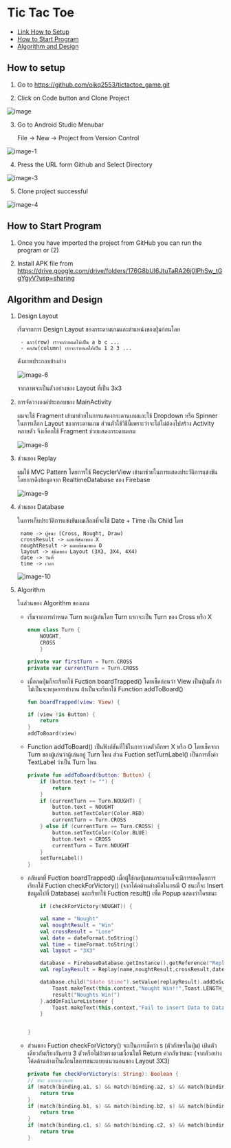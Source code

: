 # Tic Tac Toe 
* [Link How to Setup](#how-to-setup)
* [How to Start Program](#how-to-start-program)
* [Algorithm and Design](#algorithm-and-design)

## How to setup

1. Go to https://github.com/oikq2553/tictactoe_game.git


2. Click on Code button and Clone Project

![image](https://github.com/oikq2553/tictactoe_game/assets/150600969/b82bba29-8c30-4b7f-afaf-9b2dbbd663a0)

3. Go to Android Studio Menubar

    File -> New -> Project from Version Control

![image-1](https://github.com/oikq2553/tictactoe_game/assets/150600969/b7cfa24b-bc82-486c-8edb-c77451fc4892)

4. Press the URL form Github and Select Directory

![image-3](https://github.com/oikq2553/tictactoe_game/assets/150600969/501aab90-e3c3-4665-a568-4c48851d2517)

5. Clone project successful 

![image-4](https://github.com/oikq2553/tictactoe_game/assets/150600969/689f2396-b35c-4c19-9ff5-3f5b2b21b39e)

## How to Start Program

1. Once you have imported the project from GitHub you can run the program or (2)

2. Install APK file from 
    https://drive.google.com/drive/folders/176G8bUI6JtuTaRA26j0IPhSw_tGgYgyV?usp=sharing

## Algorithm and Design

1. Design Layout

    เริ่มจากการ Design Layout ของกระดานเกมและตำแหน่งของปุ่มก่อนโดย
        
        - แถว(row) เราจะกำหนดให้เป็น a b c ...
        - คอลัม(column) เราจะกำหนดให้เป็น 1 2 3 ...
    ดังภาพประกอบข้างล่าง

    ![image-6](https://github.com/oikq2553/tictactoe_game/assets/150600969/7c1fdaa8-d413-49fc-ad28-9a5e4526af70)
    
    จากภาพจะเป็นตัวอย่างของ Layout ที่เป็น 3x3


2. การจัดวางองค์ประกอบของ MainActivity

    ผมจะใช้ Fragment เข้ามาช่วยในการแสดงกระดานเกมและใช้ Dropdown หรือ Spinner ในการเลือก Layout ของกระดานเกม ส่วนตัวใช้วิธีนี้เพราะว่าจะได้ไม่ต้องไปสร้าง Activity หลายตัว จึงเลือกใช้ Fragment ช่วยแสดงกระดานเกม

    ![image-8](https://github.com/oikq2553/tictactoe_game/assets/150600969/4e26ee53-fc91-4874-8d9a-de702e8d7092)


3. ส่วนของ Replay

    ผมใช้ MVC Pattern โดยการใช้ RecyclerView เข้ามาช่วยในการแสดงประวัติการแข่งขันโดยการดึงข้อมูลจาก RealtimeDatabase ของ Firebase

    ![image-9](https://github.com/oikq2553/tictactoe_game/assets/150600969/b9e7d622-4840-4d47-aae1-ee169eee25ef)


4. ส่วนของ Database

    ในการเก็บประวัติการแข่งขันผมเลือกที่จะใช้ Date + Time เป็น Child โดย

        name -> ผู้ชนะ (Cross, Nought, Draw)
        crossResult -> ผลแพ้ชนะของ X
        noughtResult -> ผลแพ้ชนะของ O
        layout -> ชนิดของ Layout (3X3, 3X4, 4X4)
        date -> วันที่
        time -> เวลา



    ![image-10](https://github.com/oikq2553/tictactoe_game/assets/150600969/c6030658-1c5b-4114-81a9-aef998dbbfa5)


5. Algorithm

    ในส่วนของ Algorithm ของเกม

    - เริ่มจากการกำหนด Turn ของผู้เล่นโดย Turn แรกจะเป็น Turn ของ Cross หรือ X 

        ~~~ Kotlin
        enum class Turn {
            NOUGHT,
            CROSS
            }

        private var firstTurn = Turn.CROSS
        private var currentTurn = Turn.CROSS
        ~~~

    - เมื่อกดปุ่มก็จะเรียกใช้ Fuction boardTrapped() โดยเช็คก่อนว่า View เป็นปุ่มมั้ย ถ้าไม่เป็นจะหยุดการทำงาน ถ้าเป็นจะเรียกใช้ Function addToBoard() 

        ~~~ Kotlin
        fun boardTrapped(view: View) {

        if (view !is Button) {
            return
        }
        addToBoard(view)
        ~~~
    
    - Function addToBoard() เป็นฟังก์ชันที่ใช้ในการวาดตัวอีกษร X หรือ O โดยเช็คจาก Turn ของผู้เล่นว่าผู้เล่นอยู่ Turn ไหน ส่วน Fuction setTurnLabel() เป็นการตั้งค่า TextLabel ว่าเป็น Turn ไหน

        ~~~ Kotlin
        private fun addToBoard(button: Button) {
            if (button.text != "") {
                return
            }
            if (currentTurn == Turn.NOUGHT) {
                button.text = NOUGHT
                button.setTextColor(Color.RED)
                currentTurn = Turn.CROSS
            } else if (currentTurn == Turn.CROSS) {
                button.setTextColor(Color.BLUE)
                button.text = CROSS
                currentTurn = Turn.NOUGHT
            }
            setTurnLabel()
        }
        ~~~

    - กลับมาที่ Fuction boardTrapped()  เมื่อผู้ใช้กดปุ่มบนกระดานก็จะมีการเชคโดยการเรียกใช้ Fuction checkForVictory() (จากโค้ดด้านล่างคือในกรณี O ชนะก็จะ Insert ข้อมูลไปที่ Database) และเรียกใช้ Fuction result() เพื่อ Popup แสดงว่าใครชนะ

        ~~~Kotlin
            if (checkForVictory(NOUGHT)) {

            val name = "Nought"
            val noughtResult = "Win"
            val crossResult = "Lose"
            val date = dateFormat.toString()
            val time = timeFormat.toString()
            val layout = "3X3"

            database = FirebaseDatabase.getInstance().getReference("ReplayResult")
            val replayResult = Replay(name,noughtResult,crossResult,date,time,layout)

            database.child("$date $time").setValue(replayResult).addOnSuccessListener {
                Toast.makeText(this.context,"Nought Win!!",Toast.LENGTH_SHORT).show()
                result("Noughts Win!")
            }.addOnFailureListener {
                Toast.makeText(this.context,"Fail to insert Data to Database",Toast.LENGTH_SHORT).show()
            }


        }
        ~~~

    - ส่วนของ Fuction checkForVictory() จะเป็นการเช็คว่า s (ตัวอักษรในปุ่ม) เป้นตัวเดียวกันเรียงกันครบ 3 ตัวหรือไม่ถ้าตรงตามเงื่อนไขก็ Return ค่ากลับว่าชนะ (จากตัวอย่างโค้ดด้านล่างเป็นเงื่อนไขการชนะแบบแนวนอนของ Layout 3X3) 

        ~~~Kotlin
        private fun checkForVictory(s: String): Boolean {
        // ชนะ แบบแนวนอน
        if (match(binding.a1, s) && match(binding.a2, s) && match(binding.a3, s)) {
            return true
        }
        if (match(binding.b1, s) && match(binding.b2, s) && match(binding.b3, s)) {
            return true
        }
        if (match(binding.c1, s) && match(binding.c2, s) && match(binding.c3, s)) {
            return true
        }
        ~~~
